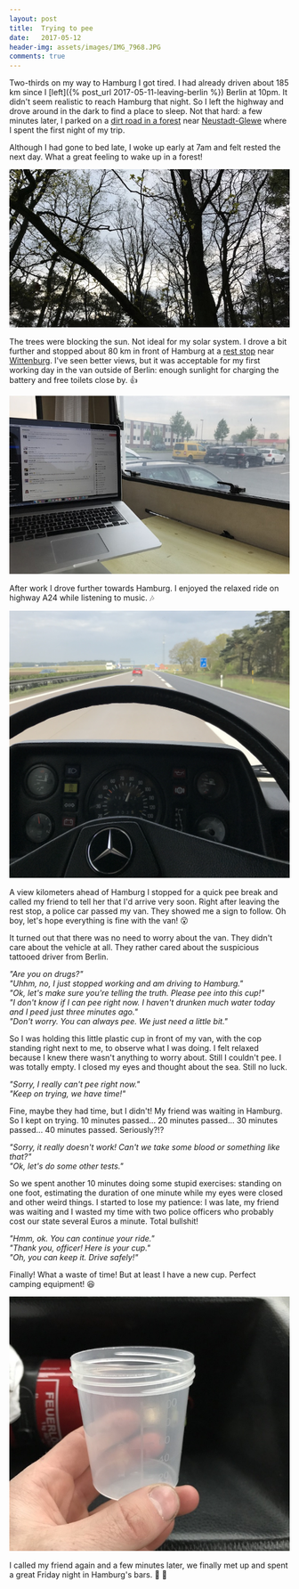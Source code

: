 ```yaml
---
layout: post
title:  Trying to pee
date:   2017-05-12
header-img: assets/images/IMG_7968.JPG
comments: true
---
```


Two-thirds on my way to Hamburg I got tired. I  had already driven about 185 km since I [left]({% post_url 2017-05-11-leaving-berlin %}) Berlin at 10pm. It didn't seem realistic to reach Hamburg that night. So I left the highway and drove around in the dark to find a place to sleep. Not that hard: a few minutes later, I parked on a [dirt road in a forest](https://goo.gl/maps/pNppiBAUVuT2) near [Neustadt-Glewe](https://www.google.com/maps/place/Neustadt-Glewe,+Germany) where I spent the first night of my trip.

Although I had gone to bed late, I woke up early at 7am and felt rested the next day. What a great feeling to wake up in a forest!

![Forest near Neustadt-Glewe](/assets/images/IMG_7958.JPG)

The trees were blocking the sun. Not ideal for my solar system. I drove a bit further and stopped about 80 km in front of Hamburg at a [rest stop](https://goo.gl/maps/W38z47hvdA52) near [Wittenburg](https://www.google.com/maps/place/Wittenburg,+Germany/). I've seen better views, but it was acceptable for my first working day in the van outside of Berlin: enough sunlight for charging the battery and free toilets close by. :+1:

![Working at a rest stop near Wittenburg](/assets/images/IMG_7960.JPG)

After work I drove further towards Hamburg. I enjoyed the relaxed ride on highway A24 while listening to music. :notes:

![Driving on highway A24](/assets/images/IMG_7959.JPG)

A view kilometers ahead of Hamburg I stopped for a quick pee break and called my friend to tell her that I'd arrive very soon. Right after leaving the rest stop, a police car passed my van. They showed me a sign to follow. Oh boy, let's hope everything is fine with the van! :open_mouth:

It turned out that there was no need to worry about the van. They didn't care about the vehicle at all. They rather cared about the suspicious tattooed driver from Berlin.

*"Are you on drugs?"*<br>
*"Uhhm, no, I just stopped working and am driving to Hamburg."*<br>
*"Ok, let's make sure you're telling the truth. Please pee into this cup!"*<br>
*"I don't know if I can pee right now. I haven't drunken much water today and I peed just three minutes ago."*<br>
*"Don't worry. You can always pee. We just need a little bit."*

So I was holding this little plastic cup in front of my van, with the cop standing right next to me, to observe what I was doing. I felt relaxed because I knew there wasn't anything to worry about. Still I couldn't pee. I was totally empty. I closed my eyes and thought about the sea. Still no luck.

*"Sorry, I really can't pee right now."*<br>
*"Keep on trying, we have time!"*

Fine, maybe they had time, but I didn't! My friend was waiting in Hamburg. So I kept on trying. 10 minutes passed... 20 minutes passed... 30 minutes passed... 40 minutes passed. Seriously?!?

*"Sorry, it really doesn't work! Can't we take some blood or something like that?"*<br>
*"Ok, let's do some other tests."*

So we spent another 10 minutes doing some stupid exercises: standing on one foot, estimating the duration of one minute while my eyes were closed and other weird things. I started to lose my patience: I was late, my friend was waiting and I wasted my time with two police officers who probably cost our state several Euros a minute. Total bullshit!

*"Hmm, ok. You can continue your ride."*<br>
*"Thank you, officer! Here is your cup."*<br>
*"Oh, you can keep it. Drive safely!"*

Finally! What a waste of time! But at least I have a new cup. Perfect camping equipment! :satisfied:

![Plastic cup](/assets/images/IMG_7968.JPG)

I called my friend again and a few minutes later, we finally met up and spent a great Friday night in Hamburg's bars. :tada: :beers:
